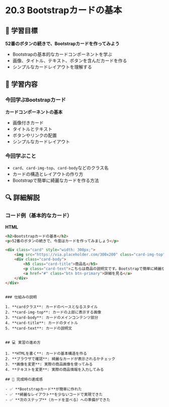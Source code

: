 # 20.3 Bootstrapカードの基本

## 🎯 学習目標

**52番のボタンの続きで、Bootstrapカードを作ってみよう**

- Bootstrapの基本的なカードコンポーネントを学ぶ
- 画像、タイトル、テキスト、ボタンを含んだカードを作る
- シンプルなカードレイアウトを理解する

## 📝 学習内容

### 今回学ぶBootstrapカード

**カードコンポーネントの基本**
- 画像付きカード
- タイトルとテキスト
- ボタンやリンクの配置
- シンプルなカードレイアウト

### 今回学ぶこと

- `card`、`card-img-top`、`card-body`などのクラス名
- カードの構造とレイアウトの作り方
- Bootstrapで簡単に綺麗なカードを作る方法


## 🔍 詳細解説

### コード例（基本的なカード）

**HTML**
```html
<h2>Bootstrapカードの基本</h2>
<p>52番のボタンの続きで、今度はカードを作ってみましょう</p>

<div class="card" style="width: 300px;">
    <img src="https://via.placeholder.com/300x200" class="card-img-top" alt="商品画像">
    <div class="card-body">
        <h5 class="card-title">商品名</h5>
        <p class="card-text">こちらは商品の説明文です。Bootstrapで簡単に綺麗なカードが作れます。</p>
        <a href="#" class="btn btn-primary">詳細を見る</a>
    </div>
</div>
```
```

### 仕組みの説明

1. **cardクラス**: カードのベースとなるスタイル
2. **card-img-top**: カードの上部に表示する画像
3. **card-body**: カードのメインコンテンツ部分
4. **card-title**: カードのタイトル
5. **card-text**: カードの説明文
```


```

## 💻 実習の進め方

1. **HTMLを書く**: カードの基本構造を作る
2. **ブラウザで確認**: 綺麗なカードが表示されるかチェック
3. **画像を変更**: 実際の商品画像を使ってみる
4. **テキストを変更**: 実際の商品情報を入力してみる

## 🎉 完成時の達成感

- ✅ **Bootstrapカード**が簡単に作れた
- ✅ **綺麗なレイアウト**を少ないコードで実現できた
- ✅ **次のステップ**（カードを並べる）への準備ができた

